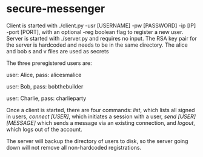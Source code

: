 # secure-messenger

Client is started with ./client.py -usr [USERNAME] -pw [PASSWORD] -ip [IP] -port [PORT], with an optional -reg boolean flag to register a new user. Server is started with ./server.py and requires no input. The RSA key pair for the server is hardcoded and needs to be in the same directory. The alice and bob s and v files are used as secrets

The three preregistered users are:

user: Alice, pass: alicesmalice

user: Bob, pass: bobthebuilder

user: Charlie, pass: charlieparty

Once a client is started, there are four commands: *list*, which lists all signed in users, *connect [USER]*, which initiates a session with a user, *send [USER] [MESSAGE]* which sends a message via an existing connection, and *logout*, which logs out of the account.

The server will backup the directory of users to disk, so the server going down will not remove all non-hardcoded registrations. 
